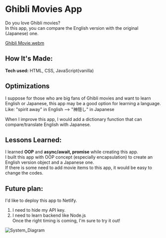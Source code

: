 # Ghibli Movies App

Do you love Ghibli movies?  
In this app, you can compare the English version with the original (Japanese) one.

[Ghibli Movie.webm](https://user-images.githubusercontent.com/95740190/202869704-7c387acd-09ee-4424-b1d3-f0fff3a90a18.webm)

## How It's Made:

**Tech used:** HTML, CSS, JavaScript(vanilla)

## Optimizations

I suppose for those who are big fans of Ghibli movies and want to learn English or Japanese, this app may be a good option for learning a language.
Like: "spirit away" in English --> "神隠し" in Japanese

When I improve this app, I would add a dictionary function that can compare/translate English with Japanese.
  
## Lessons Learned:

I learned **OOP** and **async/await, promise** while creating this app.  
I built this app with OOP concept (especially encapsulation) to create an English version object and a Japanese one.  
If there is some need to add movie items to this app, it would be easy to change the codes.

## Future plan:

I'd like to deploy this app to Netlify.
1. I need to hide my API key.
2. I need to learn backend like Node.js  
Once the right timing is coming, I'm sure to try it out!
  
![System_Diagram](https://user-images.githubusercontent.com/95740190/202063410-07ce9ca2-eec8-4625-acf3-7fb7d82548f4.png)
